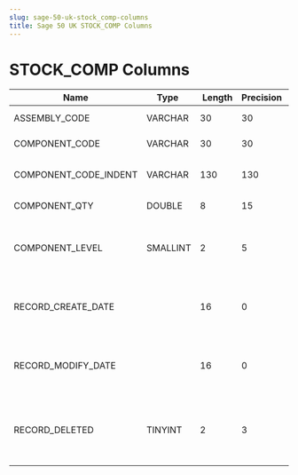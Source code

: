 ```yaml
---
slug: sage-50-uk-stock_comp-columns
title: Sage 50 UK STOCK_COMP Columns
---
```

# STOCK_COMP Columns

| Name | Type  |  Length | Precision  |  Notes  | Example |
| --- | --- | --- | --- | --- | --- |
| ASSEMBLY_CODE | VARCHAR | 30 | 30 | Assembly stock code | PC001 |
| COMPONENT_CODE | VARCHAR | 30 | 30 | Component stock code | CAS003 |
| COMPONENT_CODE_INDENT | VARCHAR | 130 | 130 | Component stock code indented | CAS003 |
| COMPONENT_QTY | DOUBLE | 8 | 15 | Component quantity | 1 |
| COMPONENT_LEVEL | SMALLINT | 2 | 5 | Component build level (0 for finished assembly) | 0 |
| RECORD_CREATE_DATE |  | 16 | 0 | Date and time when the record was created. | 27/04/2010 17:16:57 |
| RECORD_MODIFY_DATE |  | 16 | 0 | Date and time when the record was modified. | 04/08/2017 14:18:49 |
| RECORD_DELETED | TINYINT | 2 | 3 | Flag denoting if the record has been deleted or not. | 0 |

